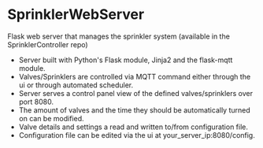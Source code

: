 # SprinklerWebServer
Flask web server that manages the sprinkler system (available in the SprinklerController repo)

* Server built with Python's Flask module, Jinja2 and the flask-mqtt module.
* Valves/Sprinklers are controlled via MQTT command either through the ui or through automated scheduler.
* Server serves a control panel view of the defined valves/sprinklers over port 8080.
* The amount of valves and the time they should be automatically turned on can be modified.
* Valve details and settings a read and written to/from configuration file.
* Configuration file can be edited via the ui at your_server_ip:8080/config.
